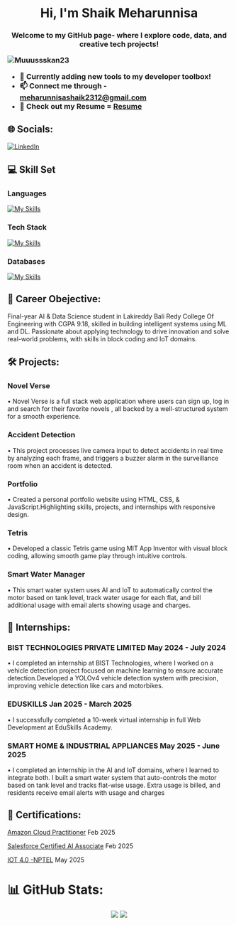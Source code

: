 <h1 align="center">Hi, I'm Shaik Meharunnisa</h1>
<h3 align="center"Engineer passionate about turning ideas into code and data into insight.</h3>
<p align="center">Welcome to my GitHub page- where I explore code, data, and creative tech projects!</p>

<p align="left">
  <img src="https://komarev.com/ghpvc/?username=Muuussskan23&label=Profile%20views&color=0e75b6&style=flat" alt="Muuussskan23" />
</p>

<div align="left">

- 💼 Currently adding new tools to my developer toolbox!
- 📫 Connect me through - [meharunnisashaik2312@gmail.com](mailto:meharunnisashaik2312@gmail.com)
- 📄 Check out my Resume = [Resume](https://drive.google.com/file/d/1LLCJz2ShRaL_8ngiYUC_666rCf7oshcT/view?usp=drive_link) 

</div>


## 🌐 Socials:
  [![LinkedIn](https://skillicons.dev/icons?i=linkedin)](https://www.linkedin.com/in/meharunnisa-shaik-0a574a268/)

## 💻 Skill Set

### Languages 
[![My Skills](https://skillicons.dev/icons?i=java,python,c,html,css,js)](https://skillicons.dev)  

### Tech Stack  
[![My Skills](https://skillicons.dev/icons?i=react,aws,tensorflow,github)](https://skillicons.dev)

### Databases 
[![My Skills](https://skillicons.dev/icons?i=mysql,mongodb,firebase)](https://skillicons.dev)

## 🎯 Career Obejective:
Final-year AI \& Data Science student in Lakireddy Bali Redy College Of Engineering with CGPA 9.18, skilled in building intelligent systems using ML and DL. Passionate about applying technology to drive innovation and solve real-world problems, with skills in block coding and IoT domains.

## 🛠️ Projects:
### Novel Verse
• Novel Verse is a full stack web application where users can sign up, log in and search for their favorite novels ,
all backed by a well-structured system for a smooth experience.

### Accident Detection
• This project processes live camera input to detect accidents in real time by analyzing each frame, and triggers a
buzzer alarm in the surveillance room when an accident is detected.

### Portfolio
• Created a personal portfolio website using HTML, CSS, & JavaScript.Highlighting skills, projects, and
internships with responsive design.

### Tetris
• Developed a classic Tetris game using MIT App Inventor with visual block coding, allowing smooth game play
through intuitive controls.

### Smart Water Manager
• This smart water system uses AI and IoT to automatically control the motor based on tank level, track water
usage for each flat, and bill additional usage with email alerts showing usage and charges.

## 🏢 Internships:
### BIST TECHNOLOGIES PRIVATE LIMITED May 2024 - July 2024
• I completed an internship at BIST Technologies, where I worked on a vehicle detection project focused on
machine learning to ensure accurate detection.Developed a YOLOv4 vehicle detection system with precision,
improving vehicle detection like cars and motorbikes.

### EDUSKILLS Jan 2025 - March 2025
• I successfully completed a 10-week virtual internship in full Web Development at EduSkills Academy.

### SMART HOME & INDUSTRIAL APPLIANCES May 2025 - June 2025
• I completed an internship in the AI and IoT domains, where I learned to integrate both. I built a smart water
system that auto-controls the motor based on tank level and tracks flat-wise usage. Extra usage is billed, and
residents receive email alerts with usage and charges

## 📜 Certifications:
[Amazon Cloud Practitioner](https://cp.certmetrics.com/amazon/en/public/verify/credential/42265ea808a54906a7de2b5ab4ee1e6e) Feb 2025

[Salesforce Certified AI Associate](https://www.salesforce.com/trailblazer/shaikmeharunnisa) Feb 2025

[IOT 4.0 -NPTEL](https://internalapp.nptel.ac.in/B2C/exam_form/candidate_login/) May 2025
# 📊 GitHub Stats:
<p align="center">
  <img src="https://nirzak-streak-stats.vercel.app/?user=Muuussskan23&theme=dark&hide_border=false" />
  <img src="https://github-readme-stats.vercel.app/api/top-langs/?username=Muuussskan23&theme=dark&hide_border=false&include_all_commits=false&count_private=false&layout=compact" />
</p>


<!-- Proudly created with GPRM ( https://gprm.itsvg.in ) -->

